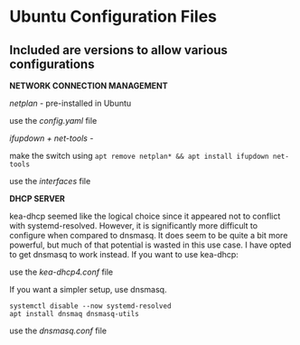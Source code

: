 # Ubuntu Configuration Files

## Included are versions to allow various configurations

**NETWORK CONNECTION MANAGEMENT**  

*netplan* - pre-installed in Ubuntu

  use the *config.yaml* file

*ifupdown + net-tools* -

  make the switch using `apt remove netplan* && apt install ifupdown net-tools`

  use the *interfaces* file


**DHCP SERVER**

kea-dhcp seemed like the logical choice since it appeared not to conflict with systemd-resolved. However, it is significantly more difficult to configure when compared to dnsmasq. It does seem to be quite a bit more powerful, but much of that potential is wasted in this use case. I have opted to get dnsmasq to work instead. If you want to use kea-dhcp:

  use the *kea-dhcp4.conf* file

If you want a simpler setup, use dnsmasq.

  ```
  systemctl disable --now systemd-resolved
  apt install dnsmaq dnsmasq-utils
  ```

  use the *dnsmasq.conf* file
